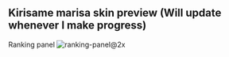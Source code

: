## Kirisame marisa skin preview (Will update whenever I make progress)
Ranking panel
![ranking-panel@2x](https://user-images.githubusercontent.com/116615154/198489088-38a4549e-a77c-4d75-9aff-43d18979b3c3.png)
